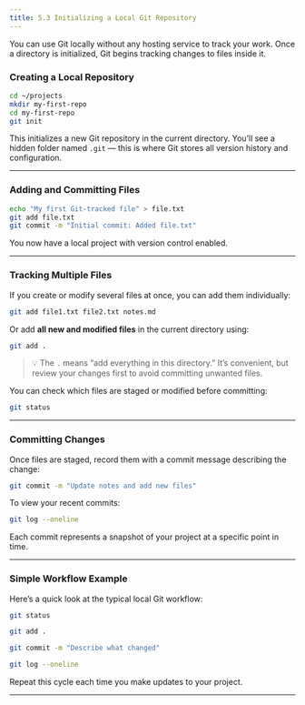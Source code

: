 ```yaml
---
title: 5.3 Initializing a Local Git Repository
---
```


You can use Git locally without any hosting service to track your work. Once a directory is initialized, Git begins tracking changes to files inside it.

### Creating a Local Repository

```bash
cd ~/projects
mkdir my-first-repo
cd my-first-repo
git init
````

This initializes a new Git repository in the current directory. You’ll see a hidden folder named `.git` — this is where Git stores all version history and configuration.

---

### Adding and Committing Files

```bash
echo "My first Git-tracked file" > file.txt
git add file.txt
git commit -m "Initial commit: Added file.txt"
```

You now have a local project with version control enabled.

---

### Tracking Multiple Files

If you create or modify several files at once, you can add them individually:

```bash
git add file1.txt file2.txt notes.md
```

Or add **all new and modified files** in the current directory using:

```bash
git add .
```

> 💡 The `.` means “add everything in this directory.”
> It’s convenient, but review your changes first to avoid committing unwanted files.

You can check which files are staged or modified before committing:

```bash
git status
```

---

### Committing Changes

Once files are staged, record them with a commit message describing the change:

```bash
git commit -m "Update notes and add new files"
```

To view your recent commits:

```bash
git log --oneline
```

Each commit represents a snapshot of your project at a specific point in time.

---

### Simple Workflow Example

Here’s a quick look at the typical local Git workflow:

```bash
git status

git add .

git commit -m "Describe what changed"

git log --oneline
```

Repeat this cycle each time you make updates to your project.

---